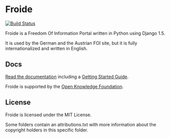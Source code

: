 Froide
======

[![Build Status](https://travis-ci.org/stefanw/froide.png?branch=master)](https://travis-ci.org/stefanw/froide)


Froide is a Freedom Of Information Portal written in Python using Django 1.5.

It is used by the German and the Austrian FOI site, but it is fully
internationalized and written in English.

Docs
----

[Read the documentation](http://readthedocs.org/docs/froide/en/latest/) including a [Getting Started Guide](http://readthedocs.org/docs/froide/en/latest/gettingstarted/).

Froide is supported by the [Open Knowledge Foundation](http://okfn.org/).


License
-------

Froide is licensed under the MIT License.

Some folders contain an attributions.txt with more information about the copyright holders in this specific folder.
